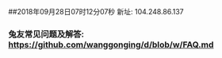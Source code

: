 ##2018年09月28日07时12分07秒 新址: 104.248.86.137
### 兔友常见问题及解答: https://github.com/wanggonging/d/blob/w/FAQ.md
